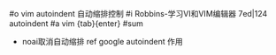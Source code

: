 #o
vim autoindent 自动缩排控制
#i
Robbins-学习VI和VIM编辑器 7ed|124
autoindent
#a
vim
{tab}{enter}
#sum
- noai取消自动缩排 ref google autoindent 作用
